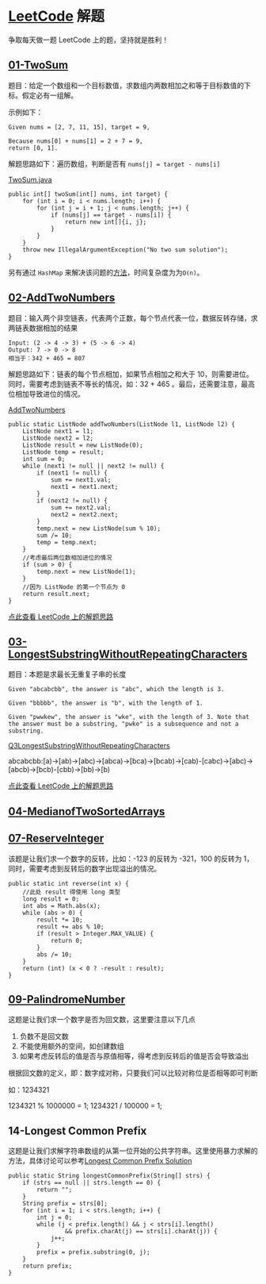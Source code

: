 # [LeetCode](https://leetcode.com/) 解题
争取每天做一题 LeetCode 上的题，坚持就是胜利！

## [01-TwoSum](answer/01-TwoSum.md)

题目：给定一个数组和一个目标数值，求数组内两数相加之和等于目标数值的下标。假定必有一组解。

示例如下：

```
Given nums = [2, 7, 11, 15], target = 9,

Because nums[0] + nums[1] = 2 + 7 = 9,
return [0, 1].
```

解题思路如下：遍历数组，判断是否有 `nums[j] = target - nums[i]`

[TwoSum.java](../src/Q1TwoSum.java)

```
public int[] twoSum(int[] nums, int target) {
    for (int i = 0; i < nums.length; i++) {
        for (int j = i + 1; j < nums.length; j++) {
            if (nums[j] == target - nums[i]) {
                return new int[]{i, j};
            }
        }
    }
    throw new IllegalArgumentException("No two sum solution");
}
```

另有通过 `HashMap` 来解决该问题的[方法](https://leetcode.com/articles/two-sum/)，时间复杂度为为`O(n)`。

## [02-AddTwoNumbers](answer/02-AddTwoNumbers.md)

题目：输入两个非空链表，代表两个正数，每个节点代表一位，数据反转存储，求两链表数据相加的结果

```
Input: (2 -> 4 -> 3) + (5 -> 6 -> 4)
Output: 7 -> 0 -> 8
相当于：342 + 465 = 807
```

解题思路如下：链表的每个节点相加，如果节点相加之和大于 10，则需要进位。同时，需要考虑到链表不等长的情况，如：32 + 465 。最后，还需要注意，最高位相加导致进位的情况。

[AddTwoNumbers](../src/Q2AddTwoNumbers.java)

```
public static ListNode addTwoNumbers(ListNode l1, ListNode l2) {
    ListNode next1 = l1;
    ListNode next2 = l2;
    ListNode result = new ListNode(0);
    ListNode temp = result;
    int sum = 0;
    while (next1 != null || next2 != null) {
        if (next1 != null) {
            sum += next1.val;
            next1 = next1.next;
        }
        if (next2 != null) {
            sum += next2.val;
            next2 = next2.next;
        }
        temp.next = new ListNode(sum % 10);
        sum /= 10;
        temp = temp.next;
    }
    //考虑最后两位数相加进位的情况
    if (sum > 0) {
        temp.next = new ListNode(1);
    }
    //因为 ListNode 的第一个节点为 0
    return result.next;
}
```

[点此查看 LeetCode 上的解题思路](https://leetcode.com/articles/add-two-numbers/)

## [03-LongestSubstringWithoutRepeatingCharacters](answer/03-LongestSubstringWithoutRepeatingCharacters.md)

题目：本题是求最长无重复子串的长度

```
Given "abcabcbb", the answer is "abc", which the length is 3.

Given "bbbbb", the answer is "b", with the length of 1.

Given "pwwkew", the answer is "wke", with the length of 3. Note that the answer must be a substring, "pwke" is a subsequence and not a substring.
```

[Q3LongestSubstringWithoutRepeatingCharacters](../src/Q3LongestSubstringWithoutRepeatingCharacters.java)

abcabcbb:[a)->[ab)->[abc)->[abca)->[bca)->[bcab)->[cab)-[cabc)->[abc)->[abcb)->[bcb)-[cbb)->[bb)->[b)

[点此查看 LeetCode 上的解题思路](https://leetcode.com/articles/longest-substring-without-repeating-characters/)

## [04-MedianofTwoSortedArrays](answer/04-MedianofTwoSortedArrays.md)

## [07-ReserveInteger](answer/07-ReserveInteger.md)

该题是让我们求一个数字的反转，比如：-123 的反转为 -321，100 的反转为 1，同时，需要考虑到反转后的数字出现溢出的情况。
 
```
public static int reverse(int x) {
    //此处 result 得使用 long 类型
    long result = 0;
    int abs = Math.abs(x);
    while (abs > 0) {
        result *= 10;
        result += abs % 10;
        if (result > Integer.MAX_VALUE) {
            return 0;
        }
        abs /= 10;
    }
    return (int) (x < 0 ? -result : result);
}
```

## [09-PalindromeNumber](answer/09-PalindromeNumber.md)

这题是让我们求一个数字是否为回文数，这里要注意以下几点

1. 负数不是回文数
2. 不能使用额外的空间，如创建数组
3. 如果考虑反转后的值是否与原值相等，得考虑到反转后的值是否会导致溢出

根据回文数的定义，即：数字成对称，只要我们可以比较对称位是否相等即可判断

如：1234321

1234321 % 1000000 = 1;
1234321 / 100000  = 1;

## 14-Longest Common Prefix

这题是让我们求解字符串数组的从第一位开始的公共字符串。这里使用暴力求解的方法，具体讨论可以参考[Longest Common Prefix Solution](https://leetcode.com/articles/longest-common-prefix)

```
public static String longestCommonPrefix(String[] strs) {
    if (strs == null || strs.length == 0) {
        return "";
    }
    String prefix = strs[0];
    for (int i = 1; i < strs.length; i++) {
        int j = 0;
        while (j < prefix.length() && j < strs[i].length()
                && prefix.charAt(j) == strs[i].charAt(j)) {
            j++;
        }
        prefix = prefix.substring(0, j);
    }
    return prefix;
}
```